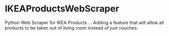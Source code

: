 # IKEAProductsWebScraper
Python Web Scraper for IKEA Products
...
Adding a feature that will allow all products to be taken out of living 
room instead of just couches.
